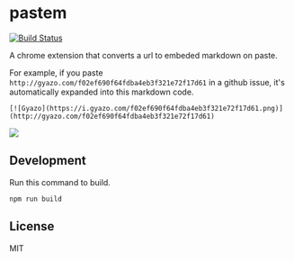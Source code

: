 # pastem
[![Build Status](https://travis-ci.org/uiureo/gyazo-paste.svg?branch=master)](https://travis-ci.org/uiureo/gyazo-paste)

A chrome extension that converts a url to embeded markdown on paste.

For example, if you paste `http://gyazo.com/f02ef690f64fdba4eb3f321e72f17d61` in a github issue, it's automatically expanded into this markdown code.

`[![Gyazo](https://i.gyazo.com/f02ef690f64fdba4eb3f321e72f17d61.png)](http://gyazo.com/f02ef690f64fdba4eb3f321e72f17d61)`

![](https://i.gyazo.com/403201e54eb894bc51dafe500704a67d.png)

## Development
Run this command to build.
```
npm run build
```

## License
MIT
